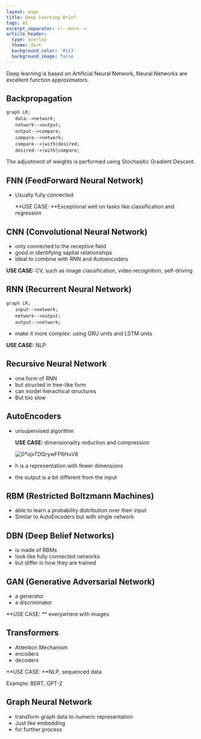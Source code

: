 ```yaml
---
layout: page
title: Deep Learning Brief
tags: AI
excerpt_separator: <!--more-->
article_header:
  type: overlay
  theme: dark
  background_color: '#123'
  background_image: false
---
```


Deep learning is based on Artificial Neural Network, Neural Networks are excellent function approximators.

<!--more-->

## Backpropagation

```mermaid
graph LR;
　　data-->network;
　　network-->output;
　　output-->compare;
　　compare-->network;
　　compare-->|with|desired;
　　desired-->|with|compare;
```

The adjustment of weights is performed using Stochasitic Gradient Descent.

## FNN (FeedForward Neural Network)

- Usually fully connected

  **USE CASE: **Exceptional well on tasks like classification and regression

## CNN (Convolutional Neural Network)

- only connected to the receptive field
- good in identifying saptial relationships
- Ideal to combine with RNN and Autoencoders

**USE CASE:** CV, such as image classification, video recognition, self-driving

## RNN (Recurrent Neural Network)

```mermaid
graph LR;
　　input-->network;
　　network-->output;
　　output-->network;
```

- make it more complex: using GRU units and LSTM units

**USE CASE:** NLP

## Recursive Neural Network

- one form of RNN
- but structed in tree-like form
- can model hierachical structures
- But too slow

## AutoEncoders

- unsupervised algorithm

  **USE CASE:** dimensionality reduction and compression

  ![0*ojxTDQrywFP6HuV8](/Users/bondsam/Downloads/0*ojxTDQrywFP6HuV8.png)

- h is a representation with fewer dimensions

- the output is a bit different from the input

## RBM (Restricted Boltzmann Machines)

- able to learn a probability distribution over their input
- Similar to AutoEncoders but with single network

## DBN (Deep Belief Networks)

- is made of RBMs
- look like fully connected networks
- but differ in how they are trained

## GAN (Generative Adversarial Network)

- a generator
- a discriminator

**USE CASE: ** everywhere with images

## Transformers

- Attention Mechanism
- encoders
- decoders

**USE CASE: **NLP, sequenced data

Example: BERT, GPT-2

## Graph Neural Network

- transform graph data to numeric representation
- Just like embedding
- for further process

